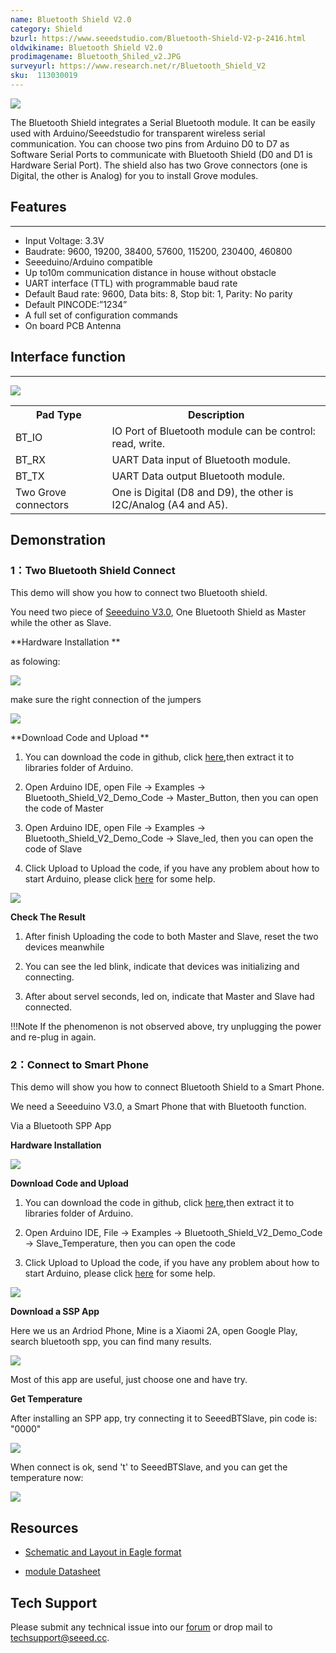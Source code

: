 ```yaml
---
name: Bluetooth Shield V2.0
category: Shield
bzurl: https://www.seeedstudio.com/Bluetooth-Shield-V2-p-2416.html
oldwikiname: Bluetooth Shield V2.0
prodimagename: Bluetooth_Shiled_v2.JPG
surveyurl: https://www.research.net/r/Bluetooth_Shield_V2
sku:  113030019
---
```


![](https://github.com/SeeedDocument/Bluetooth_Shield_V2/raw/master/img/Bluetooth_Shiled_v2.JPG)

The Bluetooth Shield integrates a Serial Bluetooth module. It can be easily used with Arduino/Seeedstudio for transparent wireless serial communication. You can choose two pins from Arduino D0 to D7 as Software Serial Ports to communicate with Bluetooth Shield (D0 and D1 is Hardware Serial Port). The shield also has two Grove connectors (one is Digital, the other is Analog) for you to install Grove modules.

##   Features
---
*   Input Voltage: 3.3V
*   Baudrate: 9600, 19200, 38400, 57600, 115200, 230400, 460800
*   Seeeduino/Arduino compatible
*   Up to10m communication distance in house without obstacle
*   UART interface (TTL) with programmable baud rate
*   Default Baud rate: 9600, Data bits: 8, Stop bit: 1, Parity: No parity
*   Default PINCODE:”1234”
*   A full set of configuration commands
*   On board PCB Antenna

##   Interface function
---
![](https://github.com/SeeedDocument/Bluetooth_Shield_V2/raw/master/img/Bluetooth_Shield_V2.0_K.jpg)

<table >
<tr>
<th> Pad Type
</th>
<th> Description
</th></tr>
<tr>
<td> BT_IO
</td>
<td> IO Port of Bluetooth module can be control: read, write.
</td></tr>
<tr>
<td> BT_RX
</td>
<td> UART Data input of Bluetooth module.
</td></tr>
<tr>
<td> BT_TX
</td>
<td> UART Data output Bluetooth module.
</td></tr>
<tr>
<td> Two Grove connectors
</td>
<td> One is Digital (D8 and D9), the other is I2C/Analog (A4 and A5).
</td></tr></table>



##   Demonstration

### 1：Two Bluetooth Shield Connect

This demo will show you how to connect two Bluetooth shield.

You need two piece of [Seeeduino V3.0](http://www.seeedstudio.com/depot/seeeduino-v30-atmega-328p-p-669.html?cPath=6_7),
One Bluetooth Shield as Master while the other as Slave.

**Hardware Installation **

as folowing:

![](https://github.com/SeeedDocument/Bluetooth_Shield_V2/raw/master/img/Bluetooth_shield_demo_image0.png)

make sure the right connection of the jumpers

![](https://github.com/SeeedDocument/Bluetooth_Shield_V2/raw/master/img/Bluetooth_shield_demo_image4.jpg)

**Download Code and Upload **

1.  You can download the code in github, click [here](https://github.com/Seeed-Studio/Bluetooth_Shield_V2_Demo_Code/archive/master.zip),then extract it to libraries folder of Arduino.

2.  Open Arduino IDE, open File -&gt; Examples -&gt; Bluetooth_Shield_V2_Demo_Code -&gt; Master_Button, then you can open the code of Master

3.  Open Arduino IDE, open File -&gt; Examples -&gt; Bluetooth_Shield_V2_Demo_Code -&gt; Slave_led, then you can open the code of Slave

4.  Click Upload to Upload the code, if you have any problem about how to start Arduino, please click [here](/Getting_Started_with_Seeeduino) for some help.


![](https://github.com/SeeedDocument/Bluetooth_Shield_V2/raw/master/img/Bluetooth_ide_1.jpg)


**Check The Result**

1.  After finish Uploading the code to both Master and Slave, reset the two devices meanwhile

2.  You can see the led blink, indicate that devices was initializing and connecting.

3.  After about servel seconds, led on, indicate that Master and Slave had connected.

!!!Note
    If the phenomenon is not observed above, try unplugging the power and re-plug in again.


### 2：Connect to Smart Phone

This demo will show you how to connect Bluetooth Shield to a Smart Phone.

We need a Seeeduino V3.0, a Smart Phone that with Bluetooth function.

Via a Bluetooth SPP App

**Hardware Installation**

![](https://github.com/SeeedDocument/Bluetooth_Shield_V2/raw/master/img/Bluetooth_shield_demo_image1.png)

**Download Code and Upload**

1.  You can download the code in github, click [here](https://github.com/Seeed-Studio/Bluetooth_Shield_V2_Demo_Code/archive/master.zip),then extract it to libraries folder of Arduino.

2.  Open Arduino IDE, File -&gt; Examples -&gt; Bluetooth_Shield_V2_Demo_Code -&gt; Slave_Temperature, then you can open the code

3.  Click Upload to Upload the code, if you have any problem about how to start Arduino, please click [here](/Getting_Started_with_Seeeduino) for some help.

![](https://github.com/SeeedDocument/Bluetooth_Shield_V2/raw/master/img/Bluetooth_Shield_Demo2.jpg)


**Download a SSP App**

Here we us an Ardriod Phone, Mine is a Xiaomi 2A, open Google Play, search bluetooth spp, you can find many results.

![](https://github.com/SeeedDocument/Bluetooth_Shield_V2/raw/master/img/Bluetooth_Shield_Find_spp.png)

Most of this app are useful, just choose one and have try.

**Get Temperature**

After installing an SPP app, try connecting it to SeeedBTSlave, pin code is: "0000"

![](https://github.com/SeeedDocument/Bluetooth_Shield_V2/raw/master/img/Bluetooth_Shield_App_1.png)

When connect is ok, send 't' to SeeedBTSlave, and you can get the temperature now:

![](https://github.com/SeeedDocument/Bluetooth_Shield_V2/raw/master/img/Bluetooth_Shield_get_temp.png)

##   Resources
*   [Schematic and Layout in Eagle format](https://github.com/SeeedDocument/Bluetooth_Shield_V2/raw/master/res/Bluetooth_en.pdf)

*   [module Datasheet](https://github.com/SeeedDocument/Bluetooth_Shield_V2/raw/master/res/Bluetooth_en.pdf)

## Tech Support
Please submit any technical issue into our [forum](http://forum.seeedstudio.com/) or drop mail to techsupport@seeed.cc. 